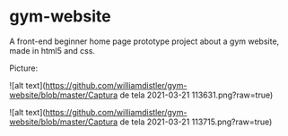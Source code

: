 # gym-website
A front-end beginner home page prototype project about a gym website, made in html5 and css.

Picture: 

![alt text](https://github.com/williamdistler/gym-website/blob/master/Captura de tela 2021-03-21 113631.png?raw=true)

![alt text](https://github.com/williamdistler/gym-website/blob/master/Captura de tela 2021-03-21 113715.png?raw=true)
